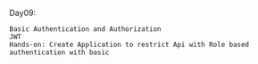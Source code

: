 Day09:

    Basic Authentication and Authorization
    JWT
    Hands-on: Create Application to restrict Api with Role based authentication with basic
